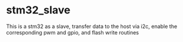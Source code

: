 # stm32_slave
This is a stm32 as a slave, transfer data to the host via i2c, enable the corresponding pwm and gpio, and flash write routines
